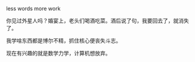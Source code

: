 less words more work

你见过外星人吗？婚宴上，老头们喝酒吃菜。酒后说了句，我要回去了，就消失了。

我学啥东西都是博尔不精，抓住核心便丧失斗志。

现在有兴趣的就是数学力学，计算机想放弃。

